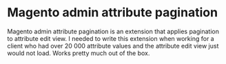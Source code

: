 # Magento admin attribute pagination

Magento admin attribute pagination is an extension that applies pagination to attribute edit view. I needed to write this extension when working for a client who had over 20 000 attribute values and the attribute edit view just would not load. Works pretty much out of the box.